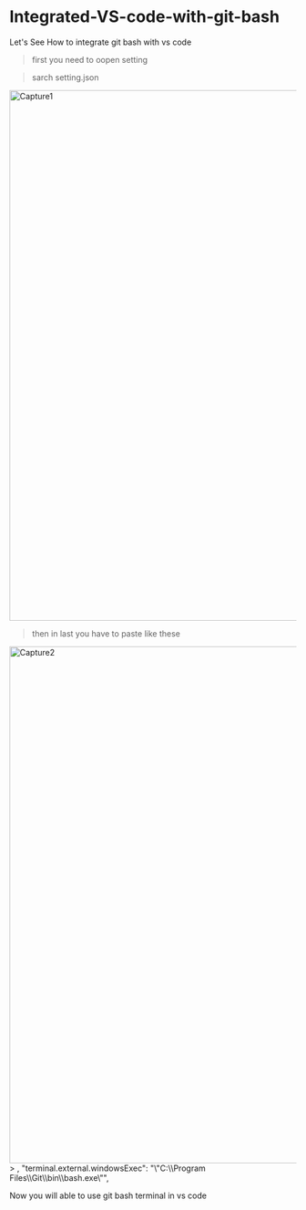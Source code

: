 # Integrated-VS-code-with-git-bash

Let's See How to integrate git bash with vs code 

> first you need to oopen setting

> sarch setting.json 
<img width="931" alt="Capture1" src="https://user-images.githubusercontent.com/60574055/118361756-68aa6f80-b5aa-11eb-9f7a-4e914e09bf3c.PNG">

> then in last you have to paste like these 

<img width="907" alt="Capture2" src="https://user-images.githubusercontent.com/60574055/118361754-67794280-b5aa-11eb-8eac-16d0839d4aa1.PNG">
> ,
    "terminal.external.windowsExec": "\"C:\\Program Files\\Git\\bin\\bash.exe\"",
 
Now you will able to use git bash terminal in vs code 

